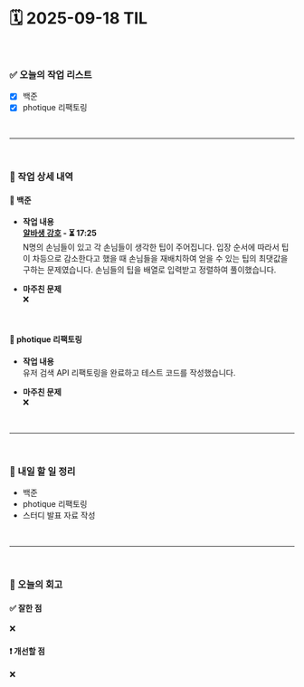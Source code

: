 # 🗓️ 2025-09-18 TIL

<br>

### ✅ 오늘의 작업 리스트  
- [x] 백준
- [x] photique 리팩토링

<br>

---

<br>

### 📌 작업 상세 내역  

#### 🔹 백준
- **작업 내용**<br>
**[알바생 강호](https://www.acmicpc.net/problem/1758) - ⏳ 17:25**<br>
N명의 손님들이 있고 각 손님들이 생각한 팁이 주어집니다. 입장 순서에 따라서 팁이 차등으로 감소한다고 했을 때 손님들을 재배치하여 얻을 수 있는 팁의 최댓값을 구하는 문제였습니다. 손님들의 팁을 배열로 입력받고 정렬하여 풀이했습니다.

- **마주친 문제**<br>
❌

<br>

#### 🔹 photique 리팩토링
- **작업 내용**<br>
유저 검색 API 리팩토링을 완료하고 테스트 코드를 작성했습니다.

- **마주친 문제**<br>
❌

<br>

---

<br>

### 🚀 내일 할 일 정리  

- 백준
- photique 리팩토링 
- 스터디 발표 자료 작성

<br>

---

<br>

### 🧐 오늘의 회고  

#### ✅ 잘한 점
❌

#### ❗ 개선할 점
❌

<br><br><br>